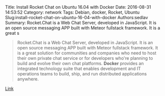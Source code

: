 Title: Install Rocket Chat on Ubuntu 16.04 with Docker
Date: 2016-08-31 14:53:52
Category: network
Tags: Debian, docker, Rocket, Ubuntu
Slug:install-rocket-chat-on-ubuntu-16-04-with-docker
Authors:sedlav
Summary: Rocket.Chat is a Web Chat Server, developed in JavaScript. It is an open source messaging APP built with Meteor fullstack framework. It is a great s

> Rocket.Chat is a Web Chat Server, developed in JavaScript. It is an open source messaging APP built with Meteor fullstack framework. It is a great solution for communities and companies who need to host their own private chat service or for developers who're planning to build and evolve their own chat platforms.
**Docker** provides an integrated technology suite that enables development and IT operations teams to build, ship, and run distributed applications anywhere.

[Link](http://linoxide.com/linux-how-to/install-rocket-chat-ubuntu-16-04-docker/)
